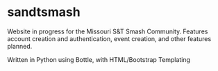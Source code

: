 # sandtsmash
Website in progress for the Missouri S&T Smash Community. Features account creation and authentication, event creation, and other features planned.

Written in Python using Bottle, with HTML/Bootstrap Templating
